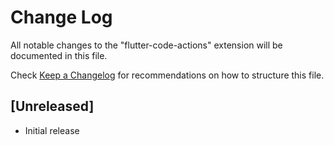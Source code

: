 # Change Log

All notable changes to the "flutter-code-actions" extension will be documented in this file.

Check [Keep a Changelog](http://keepachangelog.com/) for recommendations on how to structure this file.

## [Unreleased]

- Initial release
